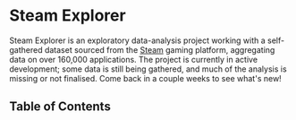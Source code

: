 # Steam Explorer

Steam Explorer is an exploratory data-analysis project working with a self-gathered dataset sourced from the [Steam](https://store.steampowered.com) gaming platform, aggregating data on over 160,000 applications.
The project is currently in active development; some data is still being gathered, and much of the analysis is missing or not finalised. Come back in a couple weeks to see what's new!


## Table of Contents
```{tableofcontents}
```


